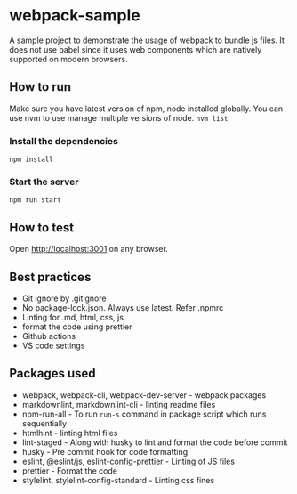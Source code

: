 # webpack-sample

A sample project to demonstrate the usage of webpack to bundle js files.
It does not use babel since it uses web components which are natively supported on modern browsers.

## How to run

Make sure you have latest version of npm, node installed globally.
You can use nvm to use manage multiple versions of node.
`nvm list`

### Install the dependencies

`npm install`

### Start the server

`npm run start`

## How to test

Open <http://localhost:3001> on any browser.

## Best practices

- Git ignore by .gitignore
- No package-lock.json. Always use latest. Refer .npmrc
- Linting for .md, html, css, js
- format the code using prettier
- Github actions
- VS code settings

## Packages used

- webpack, webpack-cli, webpack-dev-server - webpack packages
- markdownlint, markdownlint-cli - linting readme files
- npm-run-all - To run `run-s` command in package script which runs sequentially
- htmlhint - linting html files
- lint-staged - Along with husky to lint and format the code before commit
- husky - Pre commit hook for code formatting
- eslint, @eslint/js, eslint-config-prettier - Linting of JS files
- prettier - Format the code
- stylelint, stylelint-config-standard - Linting css fines
